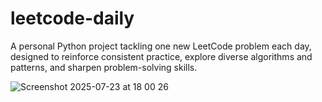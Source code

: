 # leetcode-daily

A personal Python project tackling one new LeetCode problem each day, designed to reinforce consistent practice, explore diverse algorithms and patterns, and sharpen problem-solving skills.

![Screenshot 2025-07-23 at 18 00 26](https://github.com/user-attachments/assets/c3c802d7-846b-47c7-88f2-adcc16f0cc4e)

